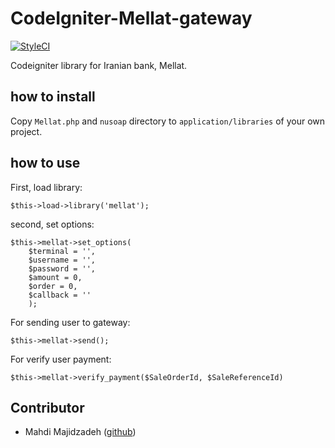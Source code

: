 # CodeIgniter-Mellat-gateway
[![StyleCI](https://styleci.io/repos/107120304/shield?branch=master)](https://styleci.io/repos/107120304)

Codeigniter library for Iranian bank, Mellat.

## how to install

Copy `Mellat.php` and `nusoap` directory to `application/libraries` of your own project.

## how to use

First, load library:
```
$this->load->library('mellat');
```
second, set options:
```
$this->mellat->set_options(
    $terminal = '',
    $username = '',
    $password = '',
    $amount = 0,
    $order = 0,
    $callback = ''
    );
```

For sending user to gateway:
```
$this->mellat->send();
```

For verify user payment:
```
$this->mellat->verify_payment($SaleOrderId, $SaleReferenceId)
```


## Contributor
- Mahdi Majidzadeh ([github](https://github.com/MahdiMajidzadeh))
